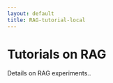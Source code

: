 ```yaml
---
layout: default
title: RAG-tutorial-local
---
```


# Tutorials on RAG

Details on RAG experiments..
